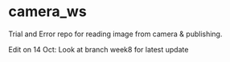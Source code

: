 # camera_ws

Trial and Error repo for reading image from camera & publishing.

Edit on 14 Oct: Look at branch week8 for latest update
